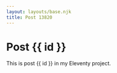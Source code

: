 ```yaml
---
layout: layouts/base.njk
title: Post 13820
---
```


# Post {{ id }}

This is post {{ id }} in my Eleventy project.

